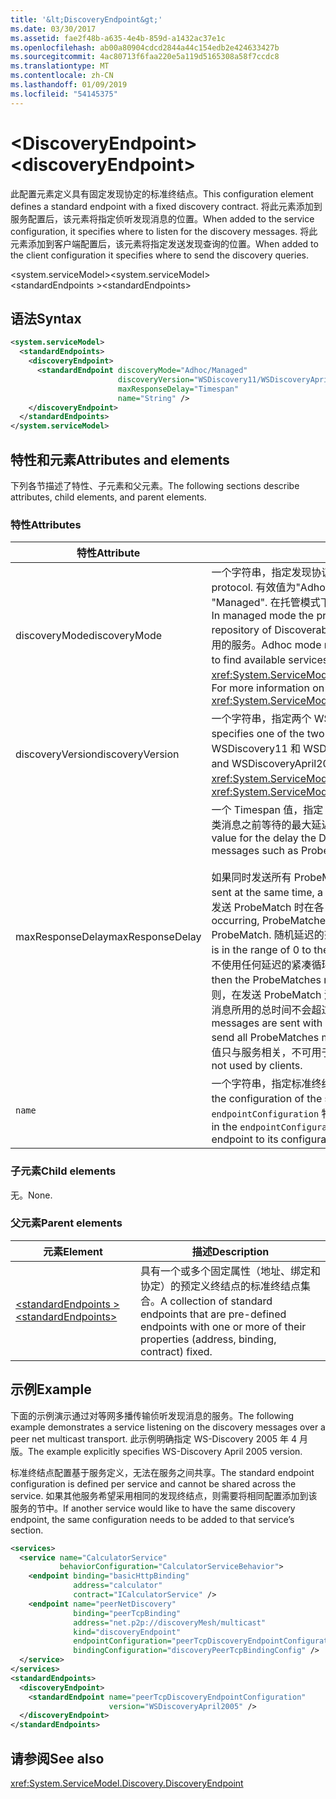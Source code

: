 ```yaml
---
title: '&lt;DiscoveryEndpoint&gt;'
ms.date: 03/30/2017
ms.assetid: fae2f48b-a635-4e4b-859d-a1432ac37e1c
ms.openlocfilehash: ab00a80904cdcd2844a44c154edb2e424633427b
ms.sourcegitcommit: 4ac80713f6faa220e5a119d5165308a58f7ccdc8
ms.translationtype: MT
ms.contentlocale: zh-CN
ms.lasthandoff: 01/09/2019
ms.locfileid: "54145375"
---
```

# <a name="ltdiscoveryendpointgt"></a><span data-ttu-id="9bb10-102">&lt;DiscoveryEndpoint&gt;</span><span class="sxs-lookup"><span data-stu-id="9bb10-102">&lt;discoveryEndpoint&gt;</span></span>

<span data-ttu-id="9bb10-103">此配置元素定义具有固定发现协定的标准终结点。</span><span class="sxs-lookup"><span data-stu-id="9bb10-103">This configuration element defines a standard endpoint with a fixed discovery contract.</span></span> <span data-ttu-id="9bb10-104">将此元素添加到服务配置后，该元素将指定侦听发现消息的位置。</span><span class="sxs-lookup"><span data-stu-id="9bb10-104">When added to the service configuration, it specifies where to listen for the discovery messages.</span></span> <span data-ttu-id="9bb10-105">将此元素添加到客户端配置后，该元素将指定发送发现查询的位置。</span><span class="sxs-lookup"><span data-stu-id="9bb10-105">When added to the client configuration it specifies where to send the discovery queries.</span></span>  
  
<span data-ttu-id="9bb10-106">\<system.serviceModel></span><span class="sxs-lookup"><span data-stu-id="9bb10-106">\<system.serviceModel></span></span>  
<span data-ttu-id="9bb10-107">\<standardEndpoints ></span><span class="sxs-lookup"><span data-stu-id="9bb10-107">\<standardEndpoints></span></span>  
  
## <a name="syntax"></a><span data-ttu-id="9bb10-108">语法</span><span class="sxs-lookup"><span data-stu-id="9bb10-108">Syntax</span></span>  
  
```xml  
<system.serviceModel>
  <standardEndpoints>
    <discoveryEndpoint>
      <standardEndpoint discoveryMode="Adhoc/Managed"
                        discoveryVersion="WSDiscovery11/WSDiscoveryApril2005"
                        maxResponseDelay="Timespan"
                        name="String" />
    </discoveryEndpoint>
  </standardEndpoints>
</system.serviceModel>
```  
  
## <a name="attributes-and-elements"></a><span data-ttu-id="9bb10-109">特性和元素</span><span class="sxs-lookup"><span data-stu-id="9bb10-109">Attributes and elements</span></span>

<span data-ttu-id="9bb10-110">下列各节描述了特性、子元素和父元素。</span><span class="sxs-lookup"><span data-stu-id="9bb10-110">The following sections describe attributes, child elements, and parent elements.</span></span>  
  
### <a name="attributes"></a><span data-ttu-id="9bb10-111">特性</span><span class="sxs-lookup"><span data-stu-id="9bb10-111">Attributes</span></span>

| <span data-ttu-id="9bb10-112">特性</span><span class="sxs-lookup"><span data-stu-id="9bb10-112">Attribute</span></span>        | <span data-ttu-id="9bb10-113">描述</span><span class="sxs-lookup"><span data-stu-id="9bb10-113">Description</span></span> |  
| ---------------- | ----------- |  
| <span data-ttu-id="9bb10-114">discoveryMode</span><span class="sxs-lookup"><span data-stu-id="9bb10-114">discoveryMode</span></span>    | <span data-ttu-id="9bb10-115">一个字符串，指定发现协议的模式。</span><span class="sxs-lookup"><span data-stu-id="9bb10-115">A string that specifies the mode of discovery protocol.</span></span> <span data-ttu-id="9bb10-116">有效值为"Adhoc"和"已托管"。</span><span class="sxs-lookup"><span data-stu-id="9bb10-116">Valid values are "Adhoc" and "Managed".</span></span> <span data-ttu-id="9bb10-117">在托管模式下，协议依靠发现代理，此代理用作可检测服务的存储库。</span><span class="sxs-lookup"><span data-stu-id="9bb10-117">In managed mode the protocol relies on a Discovery Proxy, which acts as a repository of Discoverable services.</span></span> <span data-ttu-id="9bb10-118">即席模式要求协议使用 UDP 多播机制查找可用的服务。</span><span class="sxs-lookup"><span data-stu-id="9bb10-118">Adhoc mode requires the protocol to use UDP multicast mechanism to find available services.</span></span> <span data-ttu-id="9bb10-119">该属性的详细信息，请参阅<xref:System.ServiceModel.Discovery.DiscoveryEndpoint.DiscoveryMode%2A>。</span><span class="sxs-lookup"><span data-stu-id="9bb10-119">For more information on the property, see <xref:System.ServiceModel.Discovery.DiscoveryEndpoint.DiscoveryMode%2A>.</span></span> |  
| <span data-ttu-id="9bb10-120">discoveryVersion</span><span class="sxs-lookup"><span data-stu-id="9bb10-120">discoveryVersion</span></span> | <span data-ttu-id="9bb10-121">一个字符串，指定两个 WS-Discovery 协议版本中的其中一个版本。</span><span class="sxs-lookup"><span data-stu-id="9bb10-121">A string that specifies one of the two versions of WS-Discovery protocol.</span></span> <span data-ttu-id="9bb10-122">有效值为 WSDiscovery11 和 WSDiscoveryApril2005。</span><span class="sxs-lookup"><span data-stu-id="9bb10-122">Valid values are WSDiscovery11 and WSDiscoveryApril2005.</span></span> <span data-ttu-id="9bb10-123">此值的类型为 <xref:System.ServiceModel.Discovery.DiscoveryVersion>。</span><span class="sxs-lookup"><span data-stu-id="9bb10-123">This value is of type <xref:System.ServiceModel.Discovery.DiscoveryVersion>.</span></span> |  
| <span data-ttu-id="9bb10-124">maxResponseDelay</span><span class="sxs-lookup"><span data-stu-id="9bb10-124">maxResponseDelay</span></span> | <span data-ttu-id="9bb10-125">一个 Timespan 值，指定 Discovery 协议在发送 Probe Match、Resolve Match 这类消息之前等待的最大延迟值。</span><span class="sxs-lookup"><span data-stu-id="9bb10-125">A Timespan value that specifies the maximum value for the delay the Discovery protocol will wait before sending certain messages such as Probe Match or Resolve Match.</span></span><br /><br /> <span data-ttu-id="9bb10-126">如果同时发送所有 ProbeMatch，则可能发生网络风暴。</span><span class="sxs-lookup"><span data-stu-id="9bb10-126">If all ProbeMatches are sent at the same time, a network storm may result.</span></span> <span data-ttu-id="9bb10-127">若要防止发生这种情况，可在发送 ProbeMatch 时在各 ProbeMatch 之间应用随机延迟。</span><span class="sxs-lookup"><span data-stu-id="9bb10-127">To prevent this from occurring, ProbeMatches are sent with a random delay between each ProbeMatch.</span></span> <span data-ttu-id="9bb10-128">随机延迟的范围是从 0 到此特性所设置的值之间。</span><span class="sxs-lookup"><span data-stu-id="9bb10-128">The random delay is in the range of 0 to the value set by this attribute.</span></span> <span data-ttu-id="9bb10-129">如果将此特性设置为 0，则在不使用任何延迟的紧凑循环中发送 ProbeMatch 消息。</span><span class="sxs-lookup"><span data-stu-id="9bb10-129">If this attribute is set to 0, then the ProbeMatches messages are sent in a tight loop without any delay.</span></span> <span data-ttu-id="9bb10-130">否则，在发送 ProbeMatch 消息时将应用一定的随机延迟，以使发送所有 ProbeMatch 消息所用的总时间不会超过 maxResponseDelay。</span><span class="sxs-lookup"><span data-stu-id="9bb10-130">Otherwise, the ProbeMatches messages are sent with some random delay such that the total time taken to send all ProbeMatches messages does not exceed the maxResponseDelay.</span></span> <span data-ttu-id="9bb10-131">此值只与服务相关，不可用于客户端。</span><span class="sxs-lookup"><span data-stu-id="9bb10-131">This value is only relevant for services, it is not used by clients.</span></span> |  
| `name`           | <span data-ttu-id="9bb10-132">一个字符串，指定标准终结点的配置的名称。</span><span class="sxs-lookup"><span data-stu-id="9bb10-132">A String that specifies the name of the configuration of the standard endpoint.</span></span> <span data-ttu-id="9bb10-133">此名称在服务终结点的 `endpointConfiguration` 特性中用于将标准终结点链接到其配置。</span><span class="sxs-lookup"><span data-stu-id="9bb10-133">The name is used in the `endpointConfiguration` attribute of the service endpoint to link a standard endpoint to its configuration.</span></span> |  
  
### <a name="child-elements"></a><span data-ttu-id="9bb10-134">子元素</span><span class="sxs-lookup"><span data-stu-id="9bb10-134">Child elements</span></span>

<span data-ttu-id="9bb10-135">无。</span><span class="sxs-lookup"><span data-stu-id="9bb10-135">None.</span></span>  
  
### <a name="parent-elements"></a><span data-ttu-id="9bb10-136">父元素</span><span class="sxs-lookup"><span data-stu-id="9bb10-136">Parent elements</span></span>

| <span data-ttu-id="9bb10-137">元素</span><span class="sxs-lookup"><span data-stu-id="9bb10-137">Element</span></span> | <span data-ttu-id="9bb10-138">描述</span><span class="sxs-lookup"><span data-stu-id="9bb10-138">Description</span></span> |  
| ------- | ----------- |  
| [<span data-ttu-id="9bb10-139">\<standardEndpoints ></span><span class="sxs-lookup"><span data-stu-id="9bb10-139">\<standardEndpoints></span></span>](../../../../../docs/framework/configure-apps/file-schema/wcf/standardendpoints.md) | <span data-ttu-id="9bb10-140">具有一个或多个固定属性（地址、绑定和协定）的预定义终结点的标准终结点集合。</span><span class="sxs-lookup"><span data-stu-id="9bb10-140">A collection of standard endpoints that are pre-defined endpoints with one or more of their properties (address, binding, contract) fixed.</span></span> |  
  
## <a name="example"></a><span data-ttu-id="9bb10-141">示例</span><span class="sxs-lookup"><span data-stu-id="9bb10-141">Example</span></span>

<span data-ttu-id="9bb10-142">下面的示例演示通过对等网多播传输侦听发现消息的服务。</span><span class="sxs-lookup"><span data-stu-id="9bb10-142">The following example demonstrates a service listening on the discovery messages over a peer net multicast transport.</span></span> <span data-ttu-id="9bb10-143">此示例明确指定 WS-Discovery 2005 年 4 月版。</span><span class="sxs-lookup"><span data-stu-id="9bb10-143">The example explicitly specifies WS-Discovery April 2005 version.</span></span>  
  
<span data-ttu-id="9bb10-144">标准终结点配置基于服务定义，无法在服务之间共享。</span><span class="sxs-lookup"><span data-stu-id="9bb10-144">The standard endpoint configuration is defined per service and cannot be shared across the service.</span></span> <span data-ttu-id="9bb10-145">如果其他服务希望采用相同的发现终结点，则需要将相同配置添加到该服务的节中。</span><span class="sxs-lookup"><span data-stu-id="9bb10-145">If another service would like to have the same discovery endpoint, the same configuration needs to be added to that service’s section.</span></span>  
  
```xml  
<services>
  <service name="CalculatorService"
           behaviorConfiguration="CalculatorServiceBehavior">
    <endpoint binding="basicHttpBinding"
              address="calculator"
              contract="ICalculatorService" />
    <endpoint name="peerNetDiscovery"
              binding="peerTcpBinding"
              address="net.p2p://discoveryMesh/multicast"
              kind="discoveryEndpoint"
              endpointConfiguration="peerTcpDiscoveryEndpointConfiguration"
              bindingConfiguration="discoveryPeerTcpBindingConfig" />
  </service>
</services>
<standardEndpoints>
  <discoveryEndpoint>
    <standardEndpoint name="peerTcpDiscoveryEndpointConfiguration"
                      version="WSDiscoveryApril2005" />
  </discoveryEndpoint>
</standardEndpoints>
```  
  
## <a name="see-also"></a><span data-ttu-id="9bb10-146">请参阅</span><span class="sxs-lookup"><span data-stu-id="9bb10-146">See also</span></span>

<xref:System.ServiceModel.Discovery.DiscoveryEndpoint>
